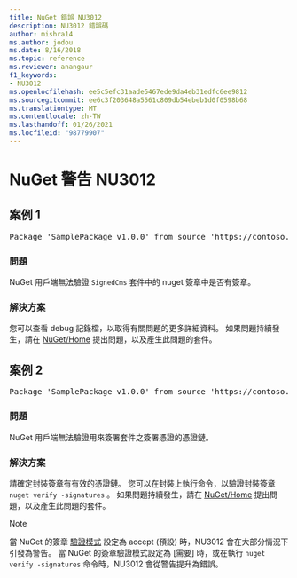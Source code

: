 ```yaml
---
title: NuGet 錯誤 NU3012
description: NU3012 錯誤碼
author: mishra14
ms.author: jodou
ms.date: 8/16/2018
ms.topic: reference
ms.reviewer: anangaur
f1_keywords:
- NU3012
ms.openlocfilehash: ee5c5efc31aade5467ede9da4eb31edfc6ee9812
ms.sourcegitcommit: ee6c3f203648a5561c809db54ebeb1d0f0598b68
ms.translationtype: MT
ms.contentlocale: zh-TW
ms.lasthandoff: 01/26/2021
ms.locfileid: "98779907"
---
```

# <a name="nuget-warning-nu3012"></a>NuGet 警告 NU3012

## <a name="scenario-1"></a>案例 1

<pre>Package 'SamplePackage v1.0.0' from source 'https://contoso.com/index.json': The primary signature validation failed.</pre>

### <a name="issue"></a>問題

NuGet 用戶端無法驗證 `SignedCms` 套件中的 nuget 簽章中是否有簽章。


### <a name="solution"></a>解決方案

您可以查看 debug 記錄檔，以取得有關問題的更多詳細資料。 如果問題持續發生，請在 [NuGet/Home](https://github.com/NuGet/Home/issues) 提出問題，以及產生此問題的套件。



## <a name="scenario-2"></a>案例 2

<pre>Package 'SamplePackage v1.0.0' from source 'https://contoso.com/index.json': The primary signature found a chain building issue:  A certificate chain processed, but terminated in a root certificate which is not trusted by the trust provider.</pre>

### <a name="issue"></a>問題

NuGet 用戶端無法驗證用來簽署套件之簽署憑證的憑證鏈。


### <a name="solution"></a>解決方案

請確定封裝簽章有有效的憑證鏈。 您可以在封裝上執行命令，以驗證封裝簽章 `nuget verify -signatures` 。 如果問題持續發生，請在 [NuGet/Home](https://github.com/NuGet/Home/issues) 提出問題，以及產生此問題的套件。


> [!Note]
> 當 NuGet 的簽章 [驗證模式](../../consume-packages/installing-signed-packages.md#configure-package-signature-requirements) 設定為 accept (預設) 時，NU3012 會在大部分情況下引發為警告。 當 NuGet 的簽章驗證模式設定為 [需要] 時，或在執行 `nuget verify -signatures` 命令時，NU3012 會從警告提升為錯誤。 
